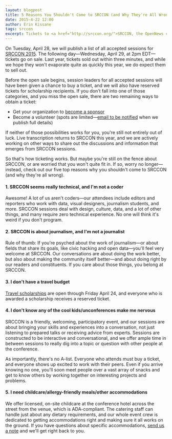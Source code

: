 ```yaml
---
layout: blogpost
title: 5 Reasons You Shouldn't Come to SRCCON (and Why They're All Wrong)
date: 2015-4-22 12:00
author: Erin Kissane
tags: srccon
excerpt: Tickets to <a href="http://srccon.org/">SRCCON, the OpenNews conference</a>, go on sale Wednesday, April 29 at 2pm EDT. But maybe you're still on the fence about SRCCON, or are worried that you won't quite fit in. If so, worry no longer—instead, check out our five top reasons why you shouldn't come to SRCCON (and why they're all wrong).
---
```

On Tuesday, April 28, we will publish a list of all accepted sessions for [SRCCON 2015](http://srccon.org/). The following day—Wednesday, April 29, at 2pm EDT—tickets go on sale. Last year, tickets sold out within three minutes, and while we hope they won't evaporate quite as quickly this year, we do expect them to sell out. 

Before the open sale begins, session leaders for all accepted sessions will have been given a chance to buy a ticket, and we will also have reserved tickets for scholarship recipients. If you don't fall into one of those categories, and you miss the open sale, there are two remaining ways to obtain a ticket:

* Get your organization to [become a sponsor](http://srccon.org/sponsors/)
* Become a volunteer (spots are limited—[email to be notified](mailto:srccon@opennews.org) when we publish full details) 

If neither of those possibilities works for you, you're still not entirely out of luck. Live transcription returns to SRCCON this year, and we are actively working on other ways to share out the discussions and information that emerges from SRCCON sessions.

So that's how ticketing works. But maybe you're still on the fence about SRCCON, or are worried that you won't quite fit in. If so, worry no longer—instead, check out our five top reasons why you shouldn't come to SRCCON (and why they're all wrong).


#### 1. SRCCON seems really technical, and I'm not a coder

Awesome! A lot of us aren't coders—our attendees include editors and reporters who work with data, visual designers, journalism students, and more. SRCCON sessions deal with design, culture, data, and a lot of other things, and many require zero technical experience. No one will think it's weird if you don't program.

#### 2. SRCCON is about journalism, and I'm not a journalist

Rule of thumb: If you're psyched about the work of journalism—or about fields that share its goals, like civic hacking and open data—you'll feel very welcome at SRCCON. Our conversations are about doing the work better, but also about making the community itself better—and about doing right by our readers and constituents. If you care about those things, you belong at SRCCON.

#### 3. I don't have a travel budget

[Travel scholarships](http://srccon.org/scholarships/) are open through Friday April 24, and everyone who is awarded a scholarship receives a reserved ticket.

#### 4. I don't know any of the cool kids/unconferences make me nervous

SRCCON is a friendly, welcoming, participatory event, and our sessions are about bringing your skills and experiences into a conversation, not just listening to prepared talks or receiving advice from experts. Sessions are constructed to be interactive and conversational, and we offer ample time in between sessions to really dig into a topic or question with other people at the conference.

 As importantly, there's no A-list. Everyone who attends must buy a ticket, and everyone shows up excited to work with their peers. Even if you arrive knowing no one, you'll soon meet people over a vast array of snacks and get to know others by working together on interesting projects and problems. 

#### 5. I need childcare/allergy-friendly meals/other accommodations

We offer licensed, on-site childcare at the conference hotel across the street from the venue, which is ADA-compliant. The catering staff can handle just about any dietary requirements, and our whole event crew is dedicated to getting accommodations right and making sure it all works on the ground. If you have questions about specific accommodations, [send us a note](mailto:srccon@opennews.org)  and we'll get right back to you.


